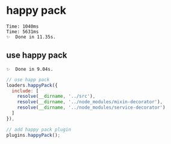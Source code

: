 # happy pack


~~~
Time: 1040ms
Time: 5631ms
✨  Done in 11.35s.
~~~


## use happy pack
~~~
✨  Done in 9.04s.
~~~

```js
// use happ pack
loaders.happyPack({
  include: [
    resolve(__dirname, '../src'),
    resolve(__dirname, '../node_modules/mixin-decorator'),
    resolve(__dirname, '../node_modules/service-decorator')
  ]
}),

// add happy pack plugin
plugins.happyPack();
```
